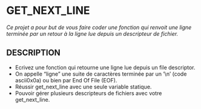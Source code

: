 # GET_NEXT_LINE
*Ce projet a pour but de vous faire coder une fonction qui renvoit une ligne terminée par un retour à la ligne lue 
depuis un descripteur de fichier.*

## DESCRIPTION
- Ecrivez une fonction qui retourne une ligne lue depuis un file descriptor.
- On appelle “ligne” une suite de caractères terminée par un ’\n’ (code ascii0x0a)
ou bien par End Of File (EOF).
- Réussir get_next_line avec une seule variable statique.
- Pouvoir gérer plusieurs descripteurs de fichiers avec votre get_next_line.
